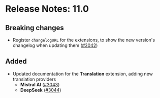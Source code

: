 # Release Notes: 11.0

## Breaking changes

- Register `changelogURL` for the extensions, to show the new version's changelog when updating them ([#3042](https://github.com/GatoGraphQL/GatoGraphQL/pull/3042))

## Added

- Updated documentation for the **Translation** extension, adding new translation providers
  - **Mistral AI** ([#3043](https://github.com/GatoGraphQL/GatoGraphQL/pull/3043))
  - **DeepSeek** ([#3044](https://github.com/GatoGraphQL/GatoGraphQL/pull/3044))
